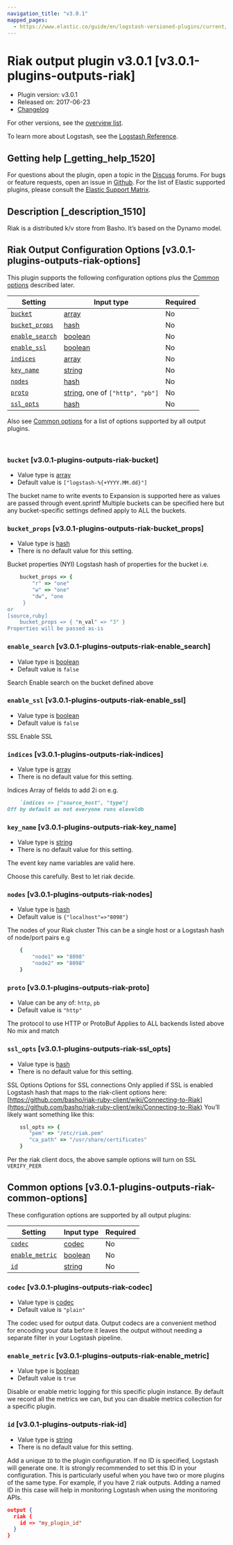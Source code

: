 ```yaml
---
navigation_title: "v3.0.1"
mapped_pages:
  - https://www.elastic.co/guide/en/logstash-versioned-plugins/current/v3.0.1-plugins-outputs-riak.html
---
```


# Riak output plugin v3.0.1 [v3.0.1-plugins-outputs-riak]


* Plugin version: v3.0.1
* Released on: 2017-06-23
* [Changelog](https://github.com/logstash-plugins/logstash-output-riak/blob/v3.0.1/CHANGELOG.md)

For other versions, see the [overview list](output-riak-index.md).

To learn more about Logstash, see the [Logstash Reference](logstash://reference/index.md).

## Getting help [_getting_help_1520]

For questions about the plugin, open a topic in the [Discuss](http://discuss.elastic.co) forums. For bugs or feature requests, open an issue in [Github](https://github.com/logstash-plugins/logstash-output-riak). For the list of Elastic supported plugins, please consult the [Elastic Support Matrix](https://www.elastic.co/support/matrix#matrix_logstash_plugins).


## Description [_description_1510]

Riak is a distributed k/v store from Basho. It’s based on the Dynamo model.


## Riak Output Configuration Options [v3.0.1-plugins-outputs-riak-options]

This plugin supports the following configuration options plus the [Common options](v3-0-1-plugins-outputs-riak.md#v3.0.1-plugins-outputs-riak-common-options) described later.

| Setting | Input type | Required |
| --- | --- | --- |
| [`bucket`](v3-0-1-plugins-outputs-riak.md#v3.0.1-plugins-outputs-riak-bucket) | [array](logstash://reference/configuration-file-structure.md#array) | No |
| [`bucket_props`](v3-0-1-plugins-outputs-riak.md#v3.0.1-plugins-outputs-riak-bucket_props) | [hash](logstash://reference/configuration-file-structure.md#hash) | No |
| [`enable_search`](v3-0-1-plugins-outputs-riak.md#v3.0.1-plugins-outputs-riak-enable_search) | [boolean](logstash://reference/configuration-file-structure.md#boolean) | No |
| [`enable_ssl`](v3-0-1-plugins-outputs-riak.md#v3.0.1-plugins-outputs-riak-enable_ssl) | [boolean](logstash://reference/configuration-file-structure.md#boolean) | No |
| [`indices`](v3-0-1-plugins-outputs-riak.md#v3.0.1-plugins-outputs-riak-indices) | [array](logstash://reference/configuration-file-structure.md#array) | No |
| [`key_name`](v3-0-1-plugins-outputs-riak.md#v3.0.1-plugins-outputs-riak-key_name) | [string](logstash://reference/configuration-file-structure.md#string) | No |
| [`nodes`](v3-0-1-plugins-outputs-riak.md#v3.0.1-plugins-outputs-riak-nodes) | [hash](logstash://reference/configuration-file-structure.md#hash) | No |
| [`proto`](v3-0-1-plugins-outputs-riak.md#v3.0.1-plugins-outputs-riak-proto) | [string](logstash://reference/configuration-file-structure.md#string), one of `["http", "pb"]` | No |
| [`ssl_opts`](v3-0-1-plugins-outputs-riak.md#v3.0.1-plugins-outputs-riak-ssl_opts) | [hash](logstash://reference/configuration-file-structure.md#hash) | No |

Also see [Common options](v3-0-1-plugins-outputs-riak.md#v3.0.1-plugins-outputs-riak-common-options) for a list of options supported by all output plugins.

 

### `bucket` [v3.0.1-plugins-outputs-riak-bucket]

* Value type is [array](logstash://reference/configuration-file-structure.md#array)
* Default value is `["logstash-%{+YYYY.MM.dd}"]`

The bucket name to write events to Expansion is supported here as values are passed through event.sprintf Multiple buckets can be specified here but any bucket-specific settings defined apply to ALL the buckets.


### `bucket_props` [v3.0.1-plugins-outputs-riak-bucket_props]

* Value type is [hash](logstash://reference/configuration-file-structure.md#hash)
* There is no default value for this setting.

Bucket properties (NYI) Logstash hash of properties for the bucket i.e.

```ruby
    bucket_props => {
        "r" => "one"
        "w" => "one"
        "dw", "one
     }
or
[source,ruby]
    bucket_props => { "n_val" => "3" }
Properties will be passed as-is
```


### `enable_search` [v3.0.1-plugins-outputs-riak-enable_search]

* Value type is [boolean](logstash://reference/configuration-file-structure.md#boolean)
* Default value is `false`

Search Enable search on the bucket defined above


### `enable_ssl` [v3.0.1-plugins-outputs-riak-enable_ssl]

* Value type is [boolean](logstash://reference/configuration-file-structure.md#boolean)
* Default value is `false`

SSL Enable SSL


### `indices` [v3.0.1-plugins-outputs-riak-indices]

* Value type is [array](logstash://reference/configuration-file-structure.md#array)
* There is no default value for this setting.

Indices Array of fields to add 2i on e.g.

```ruby
    `indices => ["source_host", "type"]
Off by default as not everyone runs eleveldb
```


### `key_name` [v3.0.1-plugins-outputs-riak-key_name]

* Value type is [string](logstash://reference/configuration-file-structure.md#string)
* There is no default value for this setting.

The event key name variables are valid here.

Choose this carefully. Best to let riak decide.


### `nodes` [v3.0.1-plugins-outputs-riak-nodes]

* Value type is [hash](logstash://reference/configuration-file-structure.md#hash)
* Default value is `{"localhost"=>"8098"}`

The nodes of your Riak cluster This can be a single host or a Logstash hash of node/port pairs e.g

```ruby
    {
        "node1" => "8098"
        "node2" => "8098"
    }
```


### `proto` [v3.0.1-plugins-outputs-riak-proto]

* Value can be any of: `http`, `pb`
* Default value is `"http"`

The protocol to use HTTP or ProtoBuf Applies to ALL backends listed above No mix and match


### `ssl_opts` [v3.0.1-plugins-outputs-riak-ssl_opts]

* Value type is [hash](logstash://reference/configuration-file-structure.md#hash)
* There is no default value for this setting.

SSL Options Options for SSL connections Only applied if SSL is enabled Logstash hash that maps to the riak-client options here: [https://github.com/basho/riak-ruby-client/wiki/Connecting-to-Riak](https://github.com/basho/riak-ruby-client/wiki/Connecting-to-Riak) You’ll likely want something like this:

```ruby
    ssl_opts => {
       "pem" => "/etc/riak.pem"
       "ca_path" => "/usr/share/certificates"
    }
```

Per the riak client docs, the above sample options will turn on SSL `VERIFY_PEER`



## Common options [v3.0.1-plugins-outputs-riak-common-options]

These configuration options are supported by all output plugins:

| Setting | Input type | Required |
| --- | --- | --- |
| [`codec`](v3-0-1-plugins-outputs-riak.md#v3.0.1-plugins-outputs-riak-codec) | [codec](logstash://reference/configuration-file-structure.md#codec) | No |
| [`enable_metric`](v3-0-1-plugins-outputs-riak.md#v3.0.1-plugins-outputs-riak-enable_metric) | [boolean](logstash://reference/configuration-file-structure.md#boolean) | No |
| [`id`](v3-0-1-plugins-outputs-riak.md#v3.0.1-plugins-outputs-riak-id) | [string](logstash://reference/configuration-file-structure.md#string) | No |

### `codec` [v3.0.1-plugins-outputs-riak-codec]

* Value type is [codec](logstash://reference/configuration-file-structure.md#codec)
* Default value is `"plain"`

The codec used for output data. Output codecs are a convenient method for encoding your data before it leaves the output without needing a separate filter in your Logstash pipeline.


### `enable_metric` [v3.0.1-plugins-outputs-riak-enable_metric]

* Value type is [boolean](logstash://reference/configuration-file-structure.md#boolean)
* Default value is `true`

Disable or enable metric logging for this specific plugin instance. By default we record all the metrics we can, but you can disable metrics collection for a specific plugin.


### `id` [v3.0.1-plugins-outputs-riak-id]

* Value type is [string](logstash://reference/configuration-file-structure.md#string)
* There is no default value for this setting.

Add a unique `ID` to the plugin configuration. If no ID is specified, Logstash will generate one. It is strongly recommended to set this ID in your configuration. This is particularly useful when you have two or more plugins of the same type. For example, if you have 2 riak outputs. Adding a named ID in this case will help in monitoring Logstash when using the monitoring APIs.

```json
output {
  riak {
    id => "my_plugin_id"
  }
}
```



